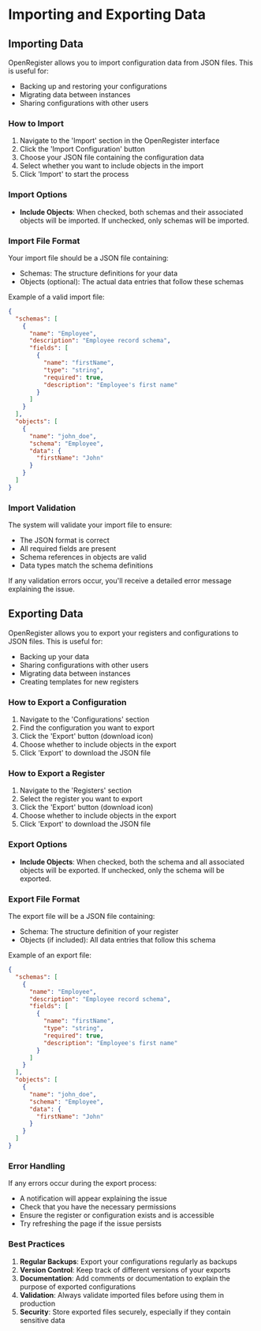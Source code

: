 # Importing and Exporting Data

## Importing Data

OpenRegister allows you to import configuration data from JSON files. This is useful for:
- Backing up and restoring your configurations
- Migrating data between instances
- Sharing configurations with other users

### How to Import

1. Navigate to the 'Import' section in the OpenRegister interface
2. Click the 'Import Configuration' button
3. Choose your JSON file containing the configuration data
4. Select whether you want to include objects in the import
5. Click 'Import' to start the process

### Import Options

- **Include Objects**: When checked, both schemas and their associated objects will be imported. If unchecked, only schemas will be imported.

### Import File Format

Your import file should be a JSON file containing:
- Schemas: The structure definitions for your data
- Objects (optional): The actual data entries that follow these schemas

Example of a valid import file:

```json
{
  "schemas": [
    {
      "name": "Employee",
      "description": "Employee record schema",
      "fields": [
        {
          "name": "firstName",
          "type": "string",
          "required": true,
          "description": "Employee's first name"
        }
      ]
    }
  ],
  "objects": [
    {
      "name": "john_doe",
      "schema": "Employee",
      "data": {
        "firstName": "John"
      }
    }
  ]
}
```

### Import Validation

The system will validate your import file to ensure:
- The JSON format is correct
- All required fields are present
- Schema references in objects are valid
- Data types match the schema definitions

If any validation errors occur, you'll receive a detailed error message explaining the issue.

## Exporting Data

OpenRegister allows you to export your registers and configurations to JSON files. This is useful for:
- Backing up your data
- Sharing configurations with other users
- Migrating data between instances
- Creating templates for new registers

### How to Export a Configuration

1. Navigate to the 'Configurations' section
2. Find the configuration you want to export
3. Click the 'Export' button (download icon)
4. Choose whether to include objects in the export
5. Click 'Export' to download the JSON file

### How to Export a Register

1. Navigate to the 'Registers' section
2. Select the register you want to export
3. Click the 'Export' button (download icon)
4. Choose whether to include objects in the export
5. Click 'Export' to download the JSON file

### Export Options

- **Include Objects**: When checked, both the schema and all associated objects will be exported. If unchecked, only the schema will be exported.

### Export File Format

The export file will be a JSON file containing:
- Schema: The structure definition of your register
- Objects (if included): All data entries that follow this schema

Example of an export file:

```json
{
  "schemas": [
    {
      "name": "Employee",
      "description": "Employee record schema",
      "fields": [
        {
          "name": "firstName",
          "type": "string",
          "required": true,
          "description": "Employee's first name"
        }
      ]
    }
  ],
  "objects": [
    {
      "name": "john_doe",
      "schema": "Employee",
      "data": {
        "firstName": "John"
      }
    }
  ]
}
```

### Error Handling

If any errors occur during the export process:
- A notification will appear explaining the issue
- Check that you have the necessary permissions
- Ensure the register or configuration exists and is accessible
- Try refreshing the page if the issue persists

### Best Practices

1. **Regular Backups**: Export your configurations regularly as backups
2. **Version Control**: Keep track of different versions of your exports
3. **Documentation**: Add comments or documentation to explain the purpose of exported configurations
4. **Validation**: Always validate imported files before using them in production
5. **Security**: Store exported files securely, especially if they contain sensitive data 